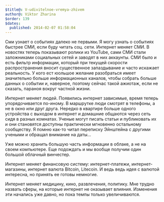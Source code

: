 ```yaml
---
$title@: V-udivitelnoe-vremya-zhivem
author@: Viktor Zharina
$order: 139
$dates:
  published: 2014-02-07 01:58:04
---
```

Сми узнает о событиях далеко не первыми. Я могу узнать о событиях быстрее СМИ, если буду читать соц. сети. Интернет меняет СМИ. В новостях теперь показывают ролики из YouTube, сами СМИ стали заложниками социальных сетей и заводят в них аккаунты. СМИ было и есть фильтр информации, который при текущей скорости распространения вносит существенное запаздывание и часто искажает реальность. У кого ест юольшое желание разобраться имеет значительно больше информационных каналов, чтобы собрать больше данных о событии и, наверное, поэтому сейчас такой ажиотаж, если не сказать, параноя вокруг частной жизни.

Интернет меняет людей. Появились интернет зависимые, время теперь упорядочивается по-иному. В маршрутке люди смотрят в телефоны, а не в окно или друг друга. Нередко в квартире больше одного устройства с выходом в интернет и домашние общаются через сеть сидя в разных комнатах. Ученые могут писать статьи и публиковать их и они становятся доступны практически мгновенно остальному сообществу. Я помню как-то читал переписку Эйнштейна с другими учеными и обращал внимание на даты...

Уже можно хранить большую часть информации в облаке, а не на своем компьютере. Еще подождать и мы вообще получим один большой облачный винчестер.

Интернет меняет финансовую систему: интернет-платежи, интернет-магазины,  интернет валюта Bitcoin, Litecoin. И ведь ведь идея с валютой интересна, но принять ее готовы немногие.

Интернет меняет медицину, кино, развлечения, политику. Мне трудно назвать сферы, на которые интернет не оказывает влияния. Изменения эти начались уже давно, но пока темпы только увеличиваются.